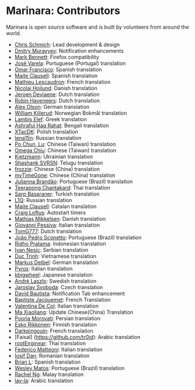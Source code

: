 # Marinara: Contributors

Marinara is open source software and is built by volunteers from around the world.

- [Chris Schmich](https://github.com/schmich): Lead development & design
- [Dmitry Muravyev](https://github.com/dimuravyev): Notification enhancements
- [Mark Bennett](https://github.com/MarkBennett): Firefox compatibility
- [José Varela](https://github.com/joselcvarela): Portuguese (Portugal) translation
- [Omar Francisco](https://github.com/ofou): Spanish translation
- [Maite Clausell](https://github.com/mcmtradu): Spanish translation
- [Mathieu Lescaudron](https://github.com/MLescaudron): French translation
- [Nicolai Hoilund](https://github.com/nicolaihoilund): Danish translation
- [Jeroen Deviaene](https://github.com/jerodev): Dutch translation
- [Robin Haveneers](https://github.com/haveneersrobin): Dutch translation
- [Alex Olson](https://github.com/alexkolson): German translation
- [William Killerud](https://github.com/wkillerud): Norwegian Bokmål translation
- [Lambis Elef](https://github.com/lambiselef): Greek translation
- [Ashraful Haq Rahat](https://github.com/MAHRahat): Bengali translation
- [XTacDK](https://github.com/XTacDK): Polish translation
- [lena15n](https://github.com/lena15n): Russian translation
- [Po Chun, Lu](https://github.com/Sirius207): Chinese (Taiwan) translation
- [Omega Chiu](https://github.com/omeganc): Chinese (Taiwan) translation
- [Kietzmann](https://github.com/Kietzmann): Ukrainian translation
- [Shashank SVRSN](https://github.com/fossterer): Telugu translation
- [frozzie](https://github.com/frozzie): Chinese (China) translation
- [myTimeGone](https://github.com/myTimeGone): Chinese (China) translation
- [Julianna Brandão](https://github.com/JuhBass): Portuguese (Brazil) translation
- [Teerapong Chantakard](https://github.com/azygous13): Thai translation
- [Sarp Başaraner](https://github.com/sgbasaraner): Turkish translation
- [L1Q](https://github.com/L1Q): Russian translation
- [Maite Clausell](https://github.com/mcmtradu): Catalan translation
- [Craig Loftus](https://github.com/craigloftus): Autostart timers
- [Mathias Mikkelsen](https://github.com/Fysikeren): Danish translation
- [Giovanni Pessiva](https://github.com/giovannipessiva): Italian translation
- [TomG777](https://github.com/TomG777): Dutch translation
- [João Pedro Sconetto](https://github.com/sconetto): Portuguese (Brazil) translation
- [Ridho Pratama](https://github.com/ridho9): Indonesian translation
- [Ivan Nesic](https://github.com/fatkaratekid): Serbian translation
- [Duc Trinh](https://github.com/dmtri): Vietnamese translation
- [Markus Deibel](https://github.com/msdeibel): German translation
- [Pyrox](https://github.com/Pyr0x1): Italian translation
- [kbigwheel](https://github.com/bigwheel): Japanese translation
- [André Laszlo](https://github.com/andrelaszlo): Swedish translation
- [Jaroslav Svoboda](https://github.com/multiflexi): Czech translation
- [David Bautista](https://github.com/dbautistav): Notification Tab enhancement
- [Baptiste Jacquemet](https://github.com/bjacquemet): French Translation
- [Valentina De Col](https://github.com/valentinadc): Italian translation
- [Ma Xiaoliang](https://github.com/ma-xiao-liang): Update Chinese(China) Translation
- [Pooria Morovati](https://github.com/pooriamo): Persian translation
- [Esko Rikkonen](https://github.com/eskorikkonen): Finnish translation
- [Darkpingouin](https://github.com/Darkpingouin): French translation
- [Faisal] (https://github.com/tr0id): Arabic translation
- [rootEnginear](https://github.com/rootEnginear): Thai translation
- [Federico Matteoni](https://github.com/fexed): Italian translation
- [Iosif Dan](https://github.com/danutiosif): Romanian translation
- [Brian L](https://github.com/brianl9995): Spanish translation
- [Wesley Matos](https://github.com/wricke): Portuguese (Brazil) translation
- [Rachel Ng](https://github.com/rachelnml): Malay translation
- [lay-la](https://github.com/lay-la): Arabic translation
